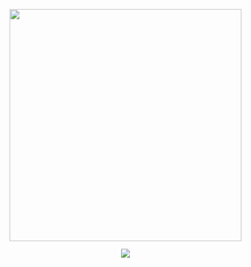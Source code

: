 <div id="1" align="center">
  <!-- <img src="https://media0.giphy.com/media/JIX9t2j0ZTN9S/giphy.gif" width="361"></img> -->
  <img src = "https://media1.giphy.com/media/sk6yL9EGVeAcE/giphy.gif" align = "center" width = "420" />
</div>

  <!-- [![GitHub Streak](https://streak-stats.demolab.com/?user=vmanke&theme=dark)](https://git.io/streak-stats) -->

<p></p>
  <div id = "2" align = "center">
    <a href="https://github.com/anuraghazra/github-readme-stats">
      <img align = "center" src = "https://github-readme-stats-one-olive.vercel.app/api/top-langs/?username=vmanke&theme=dark&exclude_repos=ct-rek&hide_border=true&layout=compact&langs_count=4" />
    </a>
  </div>

<!--
**vmanke/vmanke** is a ✨ _special_ ✨ repository because its `README.md` (this file) appears on your GitHub profile.

Here are some ideas to get you started:

- 🔭 I’m currently working on ...
- 🌱 I’m currently learning ...
- 👯 I’m looking to collaborate on ...
- 🤔 I’m looking for help with ...
- 💬 Ask me about ...
- 📫 How to reach me: ...
- 😄 Pronouns: ...
- ⚡ Fun fact: ...
-->
